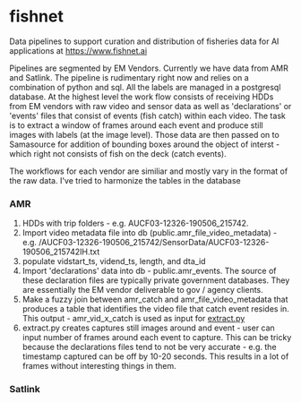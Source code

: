 # fishnet
Data pipelines to support curation and distribution of fisheries data for AI applications at https://www.fishnet.ai

Pipelines are segmented by EM Vendors. Currently we have data from AMR and Satlink. The pipeline is rudimentary right now and relies on a combination of python and sql. All the labels are managed in a postgresql database. At the highest level the work flow consists of receiving HDDs from EM vendors with raw video and sensor data as well as 'declarations' or 'events' files that consist of events (fish catch) within each video. The task is to extract a window of frames around each event and produce still images with labels (at the image level). Those data are then passed on to Samasource for addition of bounding boxes around the object of interst - which right not consists of fish on the deck (catch events). 

The workflows for each vendor are similiar and mostly vary in the format of the raw data. I've tried to harmonize the tables in the database

### AMR

1. HDDs with trip folders - e.g. AUCF03-12326-190506_215742.
2. Import video metadata file into db (public.amr_file_video_metadata) - e.g. /AUCF03-12326-190506_215742/SensorData/AUCF03-12326-190506_215742IH.txt
3. populate vidstart_ts, vidend_ts, length, and dta_id
4. Import 'declarations' data into db - public.amr_events. The source of these declaration files are typically private government databases. They are essentially the EM vendor deliverable to gov / agency clients.
5. Make a fuzzy join between amr_catch and amr_file_video_metadata that produces a table that identifies the video file that catch event resides in. This output - amr_vid_x_catch is used as input for [extract.py](https://github.com/tnc-ca-geo/extract)
6. extract.py creates captures still images around and event - user can input number of frames around each event to capture. This can be tricky because the declarations files tend to not be very accurate - e.g. the timestamp captured can be off by 10-20 seconds. This results in a lot of frames without interesting things in them.

### Satlink

